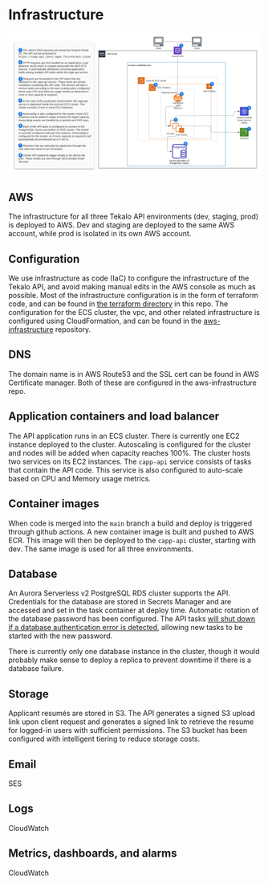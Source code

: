 # Infrastructure

![Tekalo Infrastructure](./media/tekalo_api_infrastructure.png)

## AWS

The infrastructure for all three Tekalo API environments (dev, staging, prod) is deployed to AWS. Dev and staging are deployed to the same AWS account, while prod is isolated in its own AWS account.

## Configuration

We use infrastructure as code (IaC) to configure the infrastructure of the Tekalo API, and avoid making manual edits in the AWS console as much as possible. Most of the infrastructure configuration is in the form of terraform code, and can be found in [the terraform directory](../tf) in this repo. The configuration for the ECS cluster, the vpc, and other related infrastructure is configured using CloudFormation, and can be found in the [aws-infrastructure](https://github.com/schmidtfutures/aws-infrastructure/fan-apps-prod) repository.

## DNS

The domain name is in AWS Route53 and the SSL cert can be found in AWS Certificate manager. Both of these are configured in the aws-infrastructure repo.

## Application containers and load balancer

The API application runs in an ECS cluster. There is currently one EC2 instance deployed to the cluster. Autoscaling is configured for the cluster and nodes will be added when capacity reaches 100%. The cluster hosts two services on its EC2 instances. The `capp-api` service consists of tasks that contain the API code. This service is also configured to auto-scale based on CPU and Memory usage metrics.

## Container images

When code is merged into the `main` branch a build and deploy is triggered through github actions. A new container image is built and pushed to AWS ECR. This image will then be deployed to the `capp-api` cluster, starting with dev. The same image is used for all three environments.

## Database

An Aurora Serverless v2 PostgreSQL RDS cluster supports the API. Credentials for the database are stored in Secrets Manager and are accessed and set in the task container at deploy time. Automatic rotation of the database password has been configured. The API tasks [will shut down if a database authentication error is detected](https://github.com/schmidtfutures/common-app-api/blob/main/src/resources/client.ts#L24-L28), allowing new tasks to be started with the new password.

There is currently only one database instance in the cluster, though it would probably make sense to deploy a replica to prevent downtime if there is a database failure.

## Storage

Applicant resumés are stored in S3. The API generates a signed S3 upload link upon client request and generates a signed link to retrieve the resume for logged-in users with sufficient permissions. The S3 bucket has been configured with intelligent tiering to reduce storage costs.

## Email

SES

## Logs

CloudWatch

## Metrics, dashboards, and alarms

CloudWatch
